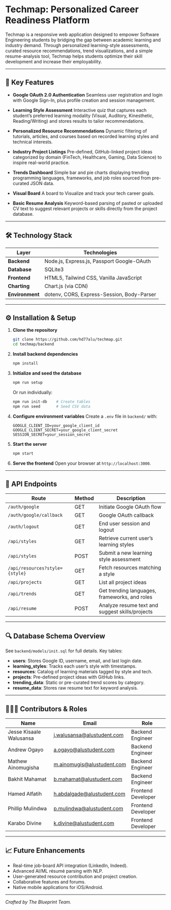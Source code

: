 # Techmap: Personalized Career Readiness Platform

Techmap is a responsive web application designed to empower Software Engineering students by bridging the gap between academic learning and industry demand. Through personalized learning-style assessments, curated resource recommendations, trend visualizations, and a simple resume-analysis tool, Techmap helps students optimize their skill development and increase their employability.

---

## 🚀 Key Features

* **Google OAuth 2.0 Authentication**
  Seamless user registration and login with Google Sign-In, plus profile creation and session management.

* **Learning Style Assessment**
  Interactive quiz that captures each student’s preferred learning modality (Visual, Auditory, Kinesthetic, Reading/Writing) and stores results to tailor recommendations.

* **Personalized Resource Recommendations**
  Dynamic filtering of tutorials, articles, and courses based on recorded learning styles and technical interests.

* **Industry Project Listings**
  Pre-defined, GitHub-linked project ideas categorized by domain (FinTech, Healthcare, Gaming, Data Science) to inspire real-world practice.

* **Trends Dashboard**
  Simple bar and pie charts displaying trending programming languages, frameworks, and job roles sourced from pre-curated JSON data.

* **Visual Board**
  A board to Visualize and track your tech career goals.

* **Basic Resume Analysis**
  Keyword-based parsing of pasted or uploaded CV text to suggest relevant projects or skills directly from the project database.

---

## 🛠️ Technology Stack

| Layer           | Technologies                               |
| --------------- | ------------------------------------------ |
| **Backend**     | Node.js, Express.js, Passport Google-OAuth |
| **Database**    | SQLite3                                    |
| **Frontend**    | HTML5, Tailwind CSS, Vanilla JavaScript    |
| **Charting**    | Chart.js (via CDN)                         |
| **Environment** | dotenv, CORS, Express-Session, Body-Parser |

---

## ⚙️ Installation & Setup

1. **Clone the repository**

   ```bash
   git clone https://github.com/hd77alu/techmap.git
   cd techmap/backend
   ```

2. **Install backend dependencies**

   ```bash
   npm install
   ```

3. **Initialize and seed the database**

   ```bash
   npm run setup
   ```
   
   Or run individually:
   ```bash
   npm run init-db    # Create tables
   npm run seed       # Seed CSV data
   ```

4. **Configure environment variables**
   Create a `.env` file in `backend/` with:

   ```env
   GOOGLE_CLIENT_ID=your_google_client_id
   GOOGLE_CLIENT_SECRET=your_google_client_secret
   SESSION_SECRET=your_session_secret
   ```

5. **Start the server**

   ```bash
   npm start
   ```

6. **Serve the frontend**
   Open your browser at `http://localhost:3000`.

---

## 📡 API Endpoints

| Route                          | Method | Description                                     |
| ------------------------------ | ------ | ----------------------------------------------- |
| `/auth/google`                 | GET    | Initiate Google OAuth flow                      |
| `/auth/google/callback`        | GET    | Google OAuth callback                           |
| `/auth/logout`                 | GET    | End user session and logout                     |
| `/api/styles`                  | GET    | Retrieve current user’s learning styles         |
| `/api/styles`                  | POST   | Submit a new learning style assessment          |
| `/api/resources?style={style}` | GET    | Fetch resources matching a style                |
| `/api/projects`                | GET    | List all project ideas                          |
| `/api/trends`                  | GET    | Get trending languages, frameworks, and roles   |
| `/api/resume`                  | POST   | Analyze resume text and suggest skills/projects |

---

## 🔍 Database Schema Overview

See `backend/models/init.sql` for full details. Key tables:

* **users**: Stores Google ID, username, email, and last login date.
* **learning\_styles**: Tracks each user’s style with timestamps.
* **resources**: Catalog of learning materials tagged by style and tech.
* **projects**: Pre-defined project ideas with GitHub links.
* **trending\_data**: Static or pre-curated trend scores by category.
* **resume\_data**: Stores raw resume text for keyword analysis.

---

## 🧑‍🤝‍🧑 Contributors & Roles

| Name                    | Email                                                           | Role               |
| ----------------------- | --------------------------------------------------------------- | ------------------ |
| Jesse Kisaale Walusansa | [j.walusansa@alustudent.com](mailto:j.walusansa@alustudent.com) | Backend Engineer   |
| Andrew Ogayo            | [a.ogayo@alustudent.com](mailto:a.ogayo@alustudent.com)         | Backend Engineer   |
| Mathew Ainomugisha      | [m.ainomugis@alustudent.com](mailto:m.ainomugis@alustudent.com) | Backend Engineer   |
| Bakhit Mahamat          | [b.mahamat@alustudent.com](mailto:b.mahamat@alustudent.com)     | Backend Engineer   |
| Hamed Alfatih           | [h.abdalgade@alustudent.com](mailto:h.abdalgade@alustudent.com) | Frontend Developer |
| Phillip Mulindwa        | [p.mulindwa@alustudent.com](mailto:p.mulindwa@alustudent.com)   | Frontend Developer |
| Karabo Divine           | [k.divine@alustudent.com](mailto:k.divine@alustudent.com)       | Frontend Developer |

---

## 📈 Future Enhancements

* Real-time job-board API integration (LinkedIn, Indeed).
* Advanced AI/ML résumé parsing with NLP.
* User-generated resource contribution and project creation.
* Collaborative features and forums.
* Native mobile applications for iOS/Android.

---

*Crafted by The Blueprint Team.*

